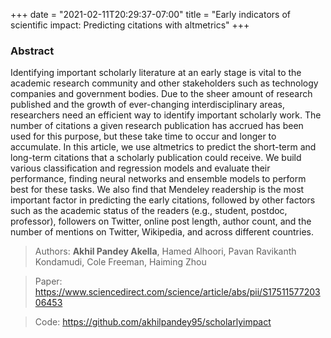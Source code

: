 +++
date = "2021-02-11T20:29:37-07:00"
title = "Early indicators of scientific impact: Predicting citations with altmetrics"
+++

### Abstract
Identifying important scholarly literature at an early stage is vital to the academic research community and other stakeholders such as technology companies and government bodies. Due to the sheer amount of research published and the growth of ever-changing interdisciplinary areas, researchers need an efficient way to identify important scholarly work. The number of citations a given research publication has accrued has been used for this purpose, but these take time to occur and longer to accumulate. In this article, we use altmetrics to predict the short-term and long-term citations that a scholarly publication could receive. We build various classification and regression models and evaluate their performance, finding neural networks and ensemble models to perform best for these tasks. We also find that Mendeley readership is the most important factor in predicting the early citations, followed by other factors such as the academic status of the readers (e.g., student, postdoc, professor), followers on Twitter, online post length, author count, and the number of mentions on Twitter, Wikipedia, and across different countries.


> Authors: **Akhil Pandey Akella**, Hamed Alhoori, Pavan Ravikanth Kondamudi, Cole Freeman, Haiming Zhou

> Paper: https://www.sciencedirect.com/science/article/abs/pii/S1751157720306453

> Code: https://github.com/akhilpandey95/scholarlyimpact